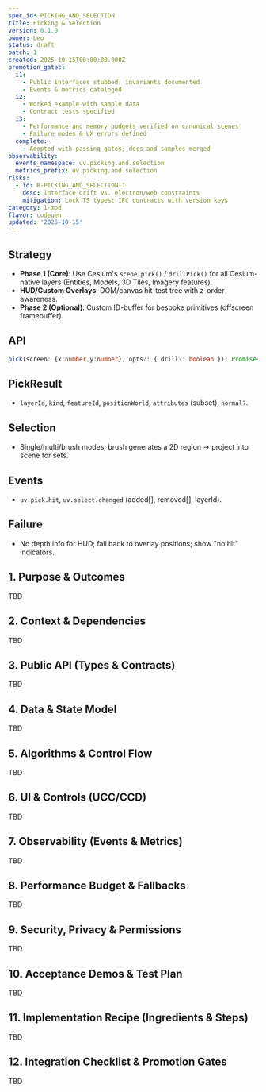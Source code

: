 ```yaml
---
spec_id: PICKING_AND_SELECTION
title: Picking & Selection
version: 0.1.0
owner: Leo
status: draft
batch: 1
created: 2025-10-15T00:00:00.000Z
promotion_gates:
  i1:
    - Public interfaces stubbed; invariants documented
    - Events & metrics cataloged
  i2:
    - Worked example with sample data
    - Contract tests specified
  i3:
    - Performance and memory budgets verified on canonical scenes
    - Failure modes & UX errors defined
  complete:
    - Adopted with passing gates; docs and samples merged
observability:
  events_namespace: uv.picking.and.selection
  metrics_prefix: uv.picking.and.selection
risks:
  - id: R-PICKING_AND_SELECTION-1
    desc: Interface drift vs. electron/web constraints
    mitigation: Lock TS types; IPC contracts with version keys
category: 1-mod
flavor: codegen
updated: '2025-10-15'
---
```


## Strategy
- **Phase 1 (Core)**: Use Cesium's `scene.pick()` / `drillPick()` for all Cesium-native layers
  (Entities, Models, 3D Tiles, Imagery features).
- **HUD/Custom Overlays**: DOM/canvas hit-test tree with z-order awareness.
- **Phase 2 (Optional)**: Custom ID-buffer for bespoke primitives (offscreen framebuffer).

## API
```ts
pick(screen: {x:number,y:number}, opts?: { drill?: boolean }): Promise<PickResult|null>
```

## PickResult
- `layerId`, `kind`, `featureId`, `positionWorld`, `attributes` (subset), `normal?`.

## Selection
- Single/multi/brush modes; brush generates a 2D region → project into scene for sets.

## Events
- `uv.pick.hit`, `uv.select.changed` (added[], removed[], layerId).

## Failure
- No depth info for HUD; fall back to overlay positions; show "no hit" indicators.

## 1. Purpose & Outcomes
TBD


## 2. Context & Dependencies
TBD


## 3. Public API (Types & Contracts)
TBD


## 4. Data & State Model
TBD


## 5. Algorithms & Control Flow
TBD


## 6. UI & Controls (UCC/CCD)
TBD


## 7. Observability (Events & Metrics)
TBD


## 8. Performance Budget & Fallbacks
TBD


## 9. Security, Privacy & Permissions
TBD


## 10. Acceptance Demos & Test Plan
TBD


## 11. Implementation Recipe (Ingredients & Steps)
TBD


## 12. Integration Checklist & Promotion Gates
TBD
